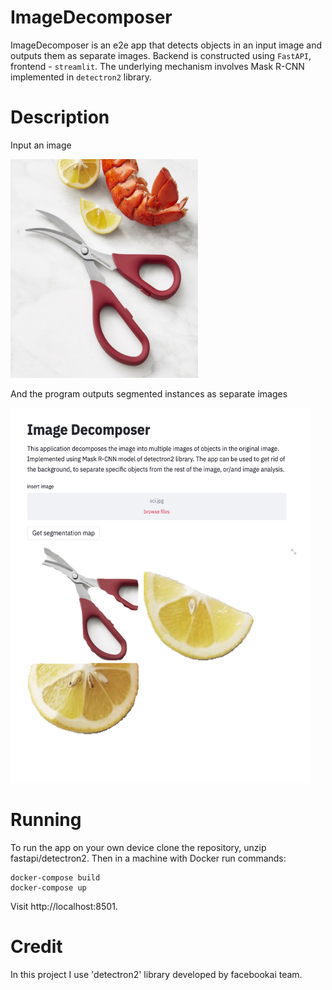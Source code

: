 # ImageDecomposer
ImageDecomposer is an e2e app that detects objects in an input image and outputs them as separate images. Backend is constructed using `FastAPI`, frontend - `streamlit`. The underlying mechanism involves Mask R-CNN implemented in `detectron2` library.
# Description
Input an image

<img src="https://github.com/mkang30/ImageDecomposer/blob/master/sci.jpg" width="300" height="350"/>

And the program outputs segmented instances as separate images

<img src="https://github.com/mkang30/ImageDecomposer/blob/master/idsc1.png" width="480" height="600"/>

# Running

To run the app on your own device clone the repository, unzip fastapi/detectron2. Then in a machine with Docker run commands:
    
    docker-compose build
    docker-compose up

Visit http://localhost:8501. 

# Credit
In this project I use 'detectron2' library developed by facebookai team.
